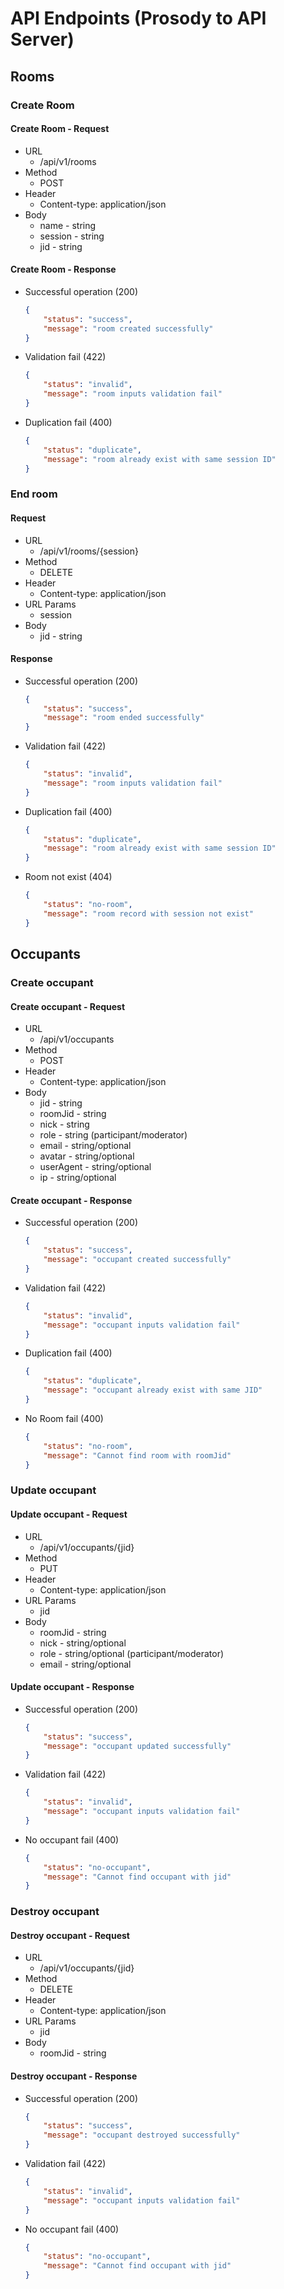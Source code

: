 # API Endpoints (Prosody to API Server)

## Rooms

### Create Room

#### Create Room - Request

- URL
  - /api/v1/rooms
- Method
  - POST
- Header
  - Content-type: application/json
- Body
  - name - string
  - session - string
  - jid - string

#### Create Room - Response

- Successful operation (200)
  
    ```json
    {
        "status": "success",
        "message": "room created successfully"
    }
    ```

- Validation fail (422)
  
    ```json
    {
        "status": "invalid",
        "message": "room inputs validation fail"
    }
    ```

- Duplication fail (400)
  
    ```json
    {
        "status": "duplicate",
        "message": "room already exist with same session ID"
    }
    ```

### End room

#### Request

- URL
  - /api/v1/rooms/{session}
- Method
  - DELETE
- Header
  - Content-type: application/json
- URL Params
  - session
- Body
  - jid - string

#### Response

- Successful operation (200)
  
    ```json
    {
        "status": "success",
        "message": "room ended successfully"
    }
    ```

- Validation fail (422)
  
    ```json
    {
        "status": "invalid",
        "message": "room inputs validation fail"
    }
    ```

- Duplication fail (400)
  
    ```json
    {
        "status": "duplicate",
        "message": "room already exist with same session ID"
    }
    ```

- Room not exist (404)
  
    ```json
    {
        "status": "no-room",
        "message": "room record with session not exist"
    }
    ```

## Occupants

### Create occupant

#### Create occupant - Request

- URL
  - /api/v1/occupants
- Method
  - POST
- Header
  - Content-type: application/json
- Body
  - jid - string
  - roomJid - string
  - nick - string
  - role - string (participant/moderator)
  - email - string/optional
  - avatar - string/optional
  - userAgent - string/optional
  - ip - string/optional

#### Create occupant - Response

- Successful operation (200)
  
    ```json
    {
        "status": "success",
        "message": "occupant created successfully"
    }
    ```

- Validation fail (422)
  
    ```json
    {
        "status": "invalid",
        "message": "occupant inputs validation fail"
    }
    ```

- Duplication fail (400)
  
    ```json
    {
        "status": "duplicate",
        "message": "occupant already exist with same JID"
    }
    ```

- No Room fail (400)
  
    ```json
    {
        "status": "no-room",
        "message": "Cannot find room with roomJid"
    }
    ```

### Update occupant

#### Update occupant - Request

- URL
  - /api/v1/occupants/{jid}
- Method
  - PUT
- Header
  - Content-type: application/json
- URL Params
  - jid
- Body
  - roomJid - string
  - nick - string/optional
  - role - string/optional (participant/moderator)
  - email - string/optional

#### Update occupant - Response

- Successful operation (200)
  
    ```json
    {
        "status": "success",
        "message": "occupant updated successfully"
    }
    ```

- Validation fail (422)
  
    ```json
    {
        "status": "invalid",
        "message": "occupant inputs validation fail"
    }
    ```

- No occupant fail (400)
  
    ```json
    {
        "status": "no-occupant",
        "message": "Cannot find occupant with jid"
    }
    ```

### Destroy occupant

#### Destroy occupant - Request

- URL
  - /api/v1/occupants/{jid}
- Method
  - DELETE
- Header
  - Content-type: application/json
- URL Params
  - jid
- Body
  - roomJid - string

#### Destroy occupant - Response

- Successful operation (200)
  
    ```json
    {
        "status": "success",
        "message": "occupant destroyed successfully"
    }
    ```

- Validation fail (422)
  
    ```json
    {
        "status": "invalid",
        "message": "occupant inputs validation fail"
    }
    ```

- No occupant fail (400)
  
    ```json
    {
        "status": "no-occupant",
        "message": "Cannot find occupant with jid"
    }
    ```
